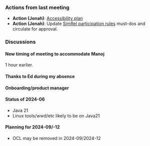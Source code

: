 ### Actions from last meeting

- **Action (Jonah)**: [Accessibility plan](2023-05-03.md#accessibility)
- **Action (Jonah)**: Update [SimRel participation rules](../SimRel/Simultaneous_Release_Requirements.md) must-dos and circulate for approval.

### Discussions

#### New timing of meeting to accommodate Manoj

1 hour earlier.

#### Thanks to Ed during my absence

#### Onboarding/product manager

#### Status of 2024-06

- Java 21
- Linux tools/wwd/etc likely to be on Java21

#### Planning for 2024-09/-12

- OCL may be removed in 2024-09/2024-12
